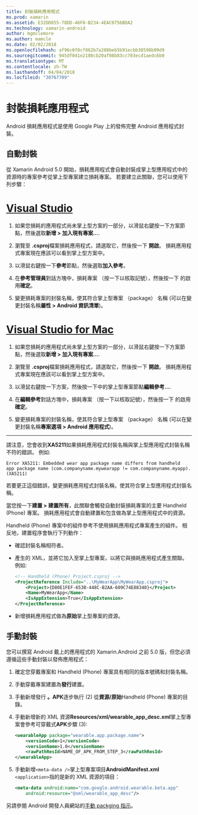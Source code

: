 ```yaml
---
title: 封裝損耗應用程式
ms.prod: xamarin
ms.assetid: E32DD855-78DD-46F8-B234-4EAC0756BDA2
ms.technology: xamarin-android
author: mgmclemore
ms.author: mamcle
ms.date: 02/02/2018
ms.openlocfilehash: af96c0f8cf862b7a208beb5b91ecbb30598b09d9
ms.sourcegitcommit: 945df041e2180cb20af08b83cc703ecd1aedc6b0
ms.translationtype: MT
ms.contentlocale: zh-TW
ms.lasthandoff: 04/04/2018
ms.locfileid: "30767709"
---
```

# <a name="packaging-wear-apps"></a>封裝損耗應用程式

Android 損耗應用程式是使用 Google Play 上的發佈完整 Android 應用程式封裝。 

## <a name="automatic-packaging"></a>自動封裝

從 Xamarin Android 5.0 開始，損耗應用程式會自動封裝成掌上型應用程式中的資源時的專案參考從掌上型專案建立損耗專案。 若要建立此關聯，您可以使用下列步驟： 

# <a name="visual-studiotabvswin"></a>[Visual Studio](#tab/vswin)

1. 如果您損耗的應用程式尚未掌上型方案的一部分，以滑鼠右鍵按一下方案節點，然後選取**新增 > 加入現有專案...**.

2. 瀏覽至 **.csproj**檔案損耗應用程式，請選取它，然後按一下 **開啟**。 損耗應用程式專案現在應該可以看到掌上型方案中。

3. 以滑鼠右鍵按一下**參考**節點，然後選取**加入參考**。

4. 在**參考管理員**對話方塊中，損耗專案 （按一下以核取記號），然後按一下 的啟用**確定**。

5. 變更損耗專案的封裝名稱，使其符合掌上型專案 （package） 名稱 (可以在變更封裝名稱**屬性 > Android 資訊清單**)。

# <a name="visual-studio-for-mactabvsmac"></a>[Visual Studio for Mac](#tab/vsmac)

1. 如果您損耗的應用程式尚未掌上型方案的一部分，以滑鼠右鍵按一下方案節點，然後選取**新增 > 加入現有專案...**.

2. 瀏覽至 **.csproj**檔案損耗應用程式，請選取它，然後按一下 **開啟**。 損耗應用程式專案現在應該可以看到掌上型方案中。

3. 以滑鼠右鍵按一下方案，然後按一下中的掌上型專案節點**編輯參考...**.

4. 在**編輯參考**對話方塊中，損耗專案 （按一下以核取記號），然後按一下 的啟用**確定**。

5. 變更損耗專案的封裝名稱，使其符合掌上型專案 （package） 名稱 (可以在變更封裝名稱**專案選項 > Android 應用程式**)。

-----


請注意，您會收到**XA5211**如果損耗應用程式封裝名稱與掌上型應用程式封裝名稱不符的錯誤。 例如: 

```shell
Error XA5211: Embedded wear app package name differs from handheld 
app package name (com.companyname.mywearapp != com.companyname.myapp). (XA5211)
```

若要更正這個錯誤，變更損耗應用程式封裝名稱，使其符合掌上型應用程式封裝名稱。

當您按一下**建置 > 建置所有**，此關聯會觸發自動封裝損耗專案的主要 Handheld (Phone) 專案。 損耗應用程式會自動建置和包含做為掌上型應用程式中的資源。

Handheld (Phone) 專案中的組件參考不使用損耗應用程式專案產生的組件。 相反地，建置程序會執行下列動作：

-   確認封裝名稱相符者。 

-   產生的 XML，並將它加入至掌上型專案，以將它與損耗應用程式產生關聯。 例如:  

    ```xml
    <!-- Handheld (Phone) Project.csproj -->
    <ProjectReference Include="..\MyWearApp\MyWearApp.csproj">
        <Project>{D80E1FEF-653B-448C-B2AA-609C74E88340}</Project>
        <Name>MyWearApp</Name>
        <IsAppExtension>True</IsAppExtension>
    </ProjectReference>
    ```

-   新增損耗應用程式做為**原始**掌上型專案的資源。 


## <a name="manual-packaging"></a>手動封裝

您可以撰寫 Android 戴上的應用程式的 Xamarin.Android 之前 5.0 版，但您必須遵循這些手動封裝以發佈應用程式： 

1. 確定您穿戴專案和 Handheld (Phone) 專案具有相同的版本號碼和封裝名稱。

2. 手動穿戴專案建置為**發行**建置。

3. 手動新增發行 **。APK**逐步執行 (2) 從**資源/原始**Handheld (Phone) 專案的目錄。

4. 手動新增新的 XML 資源**Resources/xml/wearable_app_desc.xml**掌上型專案會參考可穿戴式**APK**步驟 (3):

    ```xml
    <wearableApp package="wearable.app.package.name">
        <versionCode>1</versionCode>
        <versionName>1.0</versionName>
        <rawPathResId>NAME_OF_APK_FROM_STEP_3</rawPathResId>
    </wearableApp>
    ```

5. 手動新增`<meta-data />`掌上型專案項目**AndroidManifest.xml** `<application>`指的是新的 XML 資源的項目：

    ```xml
    <meta-data android:name="com.google.android.wearable.beta.app"
        android:resource="@xml/wearable_app_desc"/>
    ```

另請參閱 Android 開發人員網站的[手動 packging 指示](https://developer.android.com/training/wearables/apps/packaging.html#PackageManually)。

